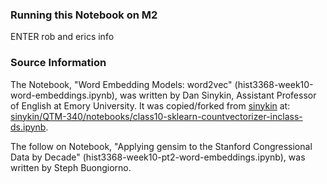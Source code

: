 ### Running this Notebook on M2

ENTER rob and erics info

### Source Information

The Notebook, "Word Embedding Models: word2vec" (hist3368-week10-word-embeddings.ipynb), was written by Dan Sinykin, Assistant Professor of English at Emory University. It was copied/forked from [sinykin](https://github.com/sinykin) at: [sinykin/QTM-340/notebooks/class10-sklearn-countvectorizer-inclass-ds.ipynb](https://github.com/sinykin/QTM-340/blob/master/notebooks/class10-sklearn-countvectorizer-inclass-ds.ipynb). 

The follow on Notebook, "Applying gensim to the Stanford Congressional Data by Decade" (hist3368-week10-pt2-word-embeddings.ipynb), was written by Steph Buongiorno.
